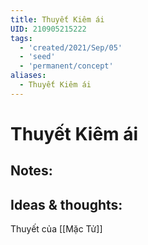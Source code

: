 ```yaml
---
title: Thuyết Kiêm ái
UID: 210905215222
tags:
  - 'created/2021/Sep/05'
  - 'seed'
  - 'permanent/concept'
aliases:
  - Thuyết Kiêm ái
---
```

# Thuyết Kiêm ái

## Notes:


## Ideas & thoughts:
Thuyết của [[Mặc Tử]]

